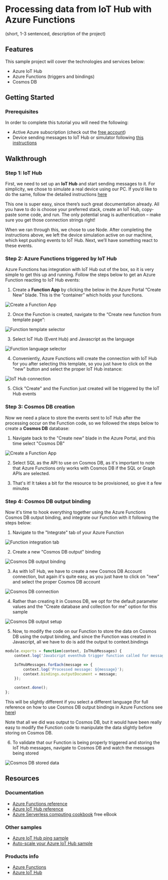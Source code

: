 # Processing data from IoT Hub with Azure Functions

(short, 1-3 sentenced, description of the project)

## Features
This sample project will cover the technologies and services below:
* Azure IoT Hub
* Azure Functions (triggers and bindings)
* Cosmos DB

## Getting Started

### Prerequisites
In order to complete this tutorial you will need the following:
- Active Azure subscription (check out the [free account](https://azure.microsoft.com/en-us/free/))
- Device sending messages to IoT Hub or simulator following [this instructions](https://docs.microsoft.com/en-us/azure/iot-hub/iot-hub-get-started-simulated)


## Walkthrough

### Step 1: IoT Hub
First, we need to set up an **IoT Hub** and start sending messages to it. For simplicity, we chose to simulate a real device using our PC. If you’d like to do the same, follow the detailed instructions [here](https://docs.microsoft.com/en-us/azure/iot-hub/iot-hub-get-started-simulated)

This one is super easy, since there’s such great documentation already. All you have to do is choose your preferred stack, create an IoT Hub, copy-paste some code, and run. The only potential snag is authentication – make sure you get those connection strings right!

When we ran through this, we chose to use Node. After completing the instructions above, we left the device simulation active on our machine, which kept pushing events to IoT Hub. Next, we’ll have something react to these events.

### Step 2: Azure Functions triggered by IoT Hub
Azure Functions has integration with IoT Hub out of the box, so it is very simple to get this up and running. Follow the steps below to get an Azure Function reacting to IoT Hub events:

1. Create a **Function App** by clicking the below in the Azure Portal “Create New” blade. This is the “container” which holds your functions.

![Create a Function App](./images/01.png)

2. Once the Function is created, navigate to the “Create new function from template page”:

![Function template selector](./images/02.png)

3. Select IoT Hub (Event Hub) and Javascript as the language

![Function language selector](./images/03.png)

4. Conveniently, Azure Functions will create the connection with IoT Hub for you after selecting this template, so you just have to click on the "new" button and select the proper IoT Hub instance:

![IoT Hub connection](./images/04.png)

5. Click "Create" and the Function just created will be triggered by the IoT Hub events


### Step 3: Cosmos DB creation

Now we need a place to store the events sent to IoT Hub after the processing occur on the Function code, so we followed the steps below to create a **Cosmos DB** database:

1. Navigate back to the "Create new" blade in the Azure Portal, and this time select "Cosmos DB"

![Create a Function App](./images/05.png)

2. Select SQL as the API to use on Cosmos DB, as it's important to note that Azure Functions only works with Cosmos DB if the SQL or Graph APIs are selected.

3. That's it! It takes a bit for the resource to be provisioned, so give it a few minutes


### Step 4: Cosmos DB output binding

Now it's time to hook everything together using the Azure Functions Cosmos DB output binding, and integrate our Function with it following the steps below:

1. Navigate to the "Integrate" tab of your Azure Function

![Function integration tab](./images/06.png)

2. Create a new "Cosmos DB output" binding

![Cosmos DB output binding](./images/07.png)

3. As with IoT Hub, we have to create a new Cosmos DB Account connection, but again it's quite easy, as you just have to click on "new" and select the proper Cosmos DB account

![Cosmos DB connection](./images/08.png)

4. Rather than creating it in Cosmos DB, we opt for the default parameter values and the "Create database and collection for me" option for this sample

![Cosmos DB output setup](./images/09.png)

5. Now, to modify the code on our Function to store the data on Cosmos DB using the output binding, and since the Function was created in Javascript, all we have to do is add the output to context.bindings

```javascript
module.exports = function(context, IoTHubMessages) {
    context.log('JavaScript eventhub trigger function called for message array: ${IoTHubMessages}');

    IoTHubMessages.forEach(message => {
        context.log('Processed message: ${message}');
        context.bindings.outputDocument = message;
    });

    context.done();
};
```
This will be slightly different if you select a different language (for full reference on how to use Cosmos DB output bindings in Azure Functions see [here](https://docs.microsoft.com/en-us/azure/azure-functions/functions-integrate-store-unstructured-data-cosmosdb))

Note that all we did was output to Cosmos DB, but it would have been really easy to modify the Function code to manipulate the data slightly before storing on Cosmos DB.

6. To validate that our Function is being properly triggered and storing the IoT Hub messages, navigate to Cosmos DB and watch the messages being stored

![Cosmos DB stored data](./images/10.png)

## Resources

### Documentation
- [Azure Functions reference](https://docs.microsoft.com/en-us/azure/azure-functions/)
- [Azure IoT Hub reference](https://docs.microsoft.com/en-us/azure/iot-hub/)
- [Azure Serverless computing cookbook](https://azure.microsoft.com/en-us/resources/azure-serverless-computing-cookbook/) free eBook

### Other samples
- [Azure IoT Hub ping sample](https://azure.microsoft.com/en-us/resources/samples/iot-hub-node-ping/)
- [Auto-scale your Azure IoT Hub sample](https://azure.microsoft.com/en-us/resources/samples/iot-hub-dotnet-autoscale/)

### Products info
- [Azure Functions](https://azure.microsoft.com/en-us/services/functions/)
- [Azure IoT Hub](https://azure.microsoft.com/en-us/services/iot-hub/)